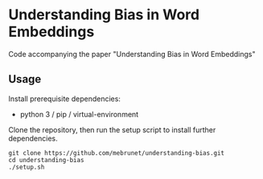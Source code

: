 # Understanding Bias in Word Embeddings
Code accompanying the paper "Understanding Bias in Word Embeddings"


## Usage
Install prerequisite dependencies:
- python 3 / pip / virtual-environment

Clone the repository, then run the setup script to install further dependencies.
```
git clone https://github.com/mebrunet/understanding-bias.git
cd understanding-bias
./setup.sh
```
